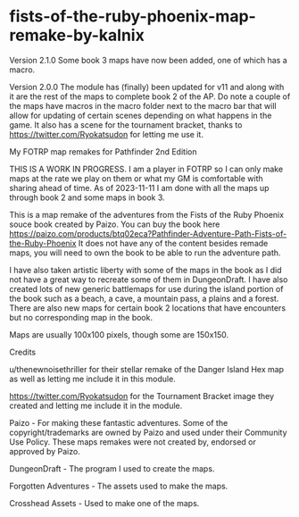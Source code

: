 # fists-of-the-ruby-phoenix-map-remake-by-kalnix
Version 2.1.0 Some book 3 maps have now been added, one of which has a macro.

Version 2.0.0 The module has (finally) been updated for v11 and along with it are the rest of the maps to complete book 2 of the AP. Do note a couple of the maps have macros in the macro folder next to the macro bar that will allow for updating of certain scenes depending on what happens in the game. It also has a scene for the tournament bracket, thanks to https://twitter.com/Ryokatsudon for letting me use it.

My FOTRP map remakes for Pathfinder 2nd Edition

THIS IS A WORK IN PROGRESS. I am a player in FOTRP so I can only make maps at the rate we play on them or what my GM is comfortable with sharing ahead of time.
As of 2023-11-11 I am done with all the maps up through book 2 and some maps in book 3.

This is a map remake of the adventures from the Fists of the Ruby Phoenix souce book created by Paizo. You can buy the book here https://paizo.com/products/btq02eca?Pathfinder-Adventure-Path-Fists-of-the-Ruby-Phoenix It does not have any of the content besides remade maps, you will need to own the book to be able to run the adventure path.

I have also taken artistic liberty with some of the maps in the book as I did not have a great way to recreate some of them in DungeonDraft. I have also created lots of new generic battlemaps for use during the island portion of the book such as a beach, a cave, a mountain pass, a plains and a forest. There are also new maps for certain book 2 locations that have encounters but no corresponding map in the book.

Maps are usually 100x100 pixels, though some are 150x150.

Credits

u/thenewnoisethriller for their stellar remake of the Danger Island Hex map as well as letting me include it in this module.

https://twitter.com/Ryokatsudon for the Tournament Bracket image they created and letting me include it in the module.

Paizo - For making these fantastic adventures. Some of the copyright/trademarks are owned by Paizo and used under their Community Use Policy. These maps remakes were not created by, endorsed or approved by Paizo.

DungeonDraft - The program I used to create the maps.

Forgotten Adventures - The assets used to make the maps.

Crosshead Assets - Used to make one of the maps.
